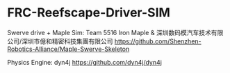 # FRC-Reefscape-Driver-SIM
Swerve drive + Maple Sim: Team 5516 Iron Maple & 深圳数码模汽车技术有限公司/深圳市億和精密科技集團有限公司 https://github.com/Shenzhen-Robotics-Alliance/Maple-Swerve-Skeleton

Physics Engine: dyn4j https://github.com/dyn4j/dyn4j
